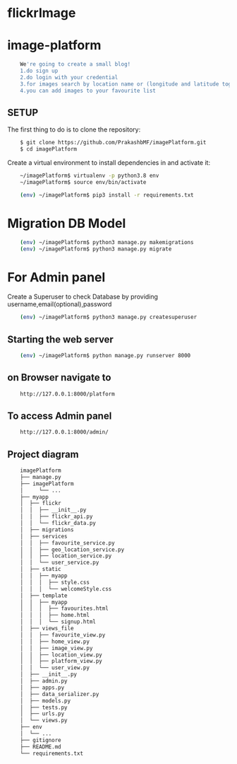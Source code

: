 # flickrImage
# image-platform

```sh
    We're going to create a small blog! 
    1.do sign up 
    2.do login with your credential
    3.for images search by location name or (longitude and latitude together)
    4.you can add images to your favourite list
```

## SETUP

The first thing to do is to clone the repository:

```sh
    $ git clone https://github.com/PrakashbMF/imagePlatform.git
    $ cd imagePlatform
```

Create a virtual environment to install dependencies in and activate it:

```sh
    ~/imagePlatform$ virtualenv -p python3.8 env
    ~/imagePlatform$ source env/bin/activate
```

```sh
    (env) ~/imagePlatform$ pip3 install -r requirements.txt
```

# Migration DB Model

```sh
    (env) ~/imagePlatform$ python3 manage.py makemigrations
    (env) ~/imagePlatform$ python3 manage.py migrate
```

# For Admin panel

Create a Superuser to check Database by providing username,email(optional),password

```sh
    (env) ~/imagePlatform$ python3 manage.py createsuperuser

```

## Starting the web server

```sh
    (env) ~/imagePlatform$ python manage.py runserver 8000
```

## on Browser navigate to

```sh
    http://127.0.0.1:8000/platform
```

## To access Admin panel

```sh 
    http://127.0.0.1:8000/admin/
```

## Project diagram

```sh
    imagePlatform
    ├── manage.py
    ├── imagePlatform
    │     └── ...
    ├── myapp
    │  ├── flickr
    │  │  ├── __init__.py
    │  │  ├── flickr_api.py
    │  │  └── flickr_data.py
    │  ├── migrations
    │  ├── services
    │  │  ├── favourite_service.py
    │  │  ├── geo_location_service.py
    │  │  ├── location_service.py
    │  │  └── user_service.py
    │  ├── static
    │  │  ├── myapp
    │  │  │  ├── style.css
    │  │  │  └── welcomeStyle.css
    │  ├── template
    │  │  ├── myapp
    │  │  │  ├── favourites.html
    │  │  │  ├── home.html
    │  │  │  └── signup.html
    │  ├── views_file
    │  │  ├── favourite_view.py
    │  │  ├── home_view.py
    │  │  ├── image_view.py
    │  │  ├── location_view.py
    │  │  ├── platform_view.py
    │  │  └── user_view.py
    │  ├── __init__.py
    │  ├── admin.py
    │  ├── apps.py
    │  ├── data_serializer.py
    │  ├── models.py
    │  ├── tests.py
    │  ├── urls.py
    │  └── views.py
    ├── env
    │  └── ...
    ├── gitignore
    ├── README.md
    └── requirements.txt
```